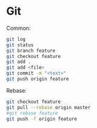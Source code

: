 # Git

Common:
```bash
git log
git status
git branch feature
git checkout feature
git add .
git add <file>
git commit -m "<text>"
git push origin feature
```

Rebase:
```bash
git checkout feature
git pull --rebase origin master
#git rebase feature
git push -f origin feature 
```